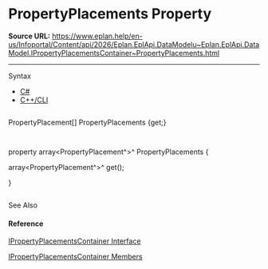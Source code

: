 # PropertyPlacements Property

**Source URL:** https://www.eplan.help/en-us/Infoportal/Content/api/2026/Eplan.EplApi.DataModelu~Eplan.EplApi.DataModel.IPropertyPlacementsContainer~PropertyPlacements.html

---

Syntax

- [C#](#i-syntax-CS)
- [C++/CLI](#i-syntax-CPP2005)

```
```
PropertyPlacement[] PropertyPlacements {get;}
```
```

```
```
property array<PropertyPlacement^>^ PropertyPlacements {
   array<PropertyPlacement^>^ get();
}
```
```



See Also

#### Reference

[IPropertyPlacementsContainer Interface](Eplan.EplApi.DataModelu~Eplan.EplApi.DataModel.IPropertyPlacementsContainer.html)
  
[IPropertyPlacementsContainer Members](Eplan.EplApi.DataModelu~Eplan.EplApi.DataModel.IPropertyPlacementsContainer_members.html)